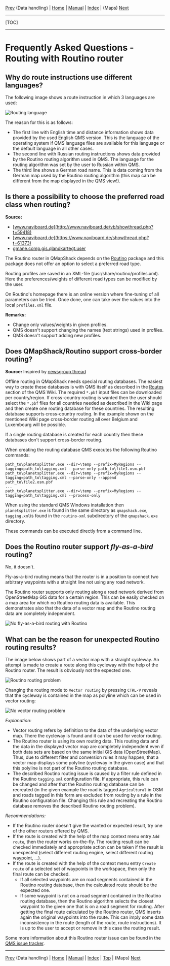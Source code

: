 [Prev](DocFaqHandling) (Data handling) | [Home](Home) | [Manual](DocMain) | [Index](AxAdvIndex) | (Maps) [Next](DocFaqMaps)
- - -
[TOC]
- - -

# Frequently Asked Questions - Routing with Routino router


## Why do route instructions use different languages?

The following image shows a route instruction in which 3 languages are used:

![Routing language](images/DocFaq/RouteLanguage.png "Routing language")

The reason for this is as follows:

* The first line with English time and distance information shows data provided by the used English QMS version. This is
the language of the operating system if QMS language files are available for this language or the default language
in all other cases.
* The second line with Russian routing instructions shows data provided by the Routino routing algorithm used in QMS.
The language for the routing algorithm was set by the user to Russian within QMS.
* The third line shows a German road name. This is data coming from the German map used by the Routino routing algorithm
(this map can be different from the map displayed in the QMS view!).

## Is there a possibility to choose the preferred road class when routing?

**Source:**

 * [www.naviboard.de](http://www.naviboard.de/vb/showthread.php?t=59418)
 * [www.naviboard.de](https://www.naviboard.de/showthread.php?t=61373)
 * [gmane.comp.gis.qlandkartegt.user](http://article.gmane.org/gmane.comp.gis.qlandkartegt.user/2626)

The Routino router in QMapShack depends on the [Routino](http://routino.org) package and this package does not offer an option to select a preferred road type.

Routing profiles are saved in an XML-file (/usr/share/routino/profiles.xml). Here the preferences/weights of
different road types can be modified by the user.

On Routino's homepage there is an online version where fine-tuning of all parameters can be tried. Once done, one can take over the values into 
the local `profiles.xml` file.

**Remarks:** 

* Change only values/weights in given profiles. 
* QMS doesn't support changing the names (text strings) used in profiles.
* QMS doesn't support adding new profiles.

## Does QMapShack/Routino support cross-border routing?

**Source:** Inspired by [newsgroup thread](https://sourceforge.net/p/qlandkartegt/mailman/qlandkartegt-users/thread/1450466213.2419.8.camel%40knibb.myzen.co.uk/#msg34706080)

Offline routing in QMapShack needs special routing databases. The easiest way to create these databases is with QMS itself
as described in the [Routes](DocGisItemsRte) section of the QMS Wiki. The required `*.pbf` input files can be downloaded per country/region.
If cross-country routing is wanted then the user should select the `*.pbf` files for all countries needed as described in the Wiki page
and then create one routing database for these countries. The resulting database supports cross-country routing. In the example shown
on the mentioned Wiki page cross-border routing all over Belgium and Luxembourg will be possible.

If a single routing database is created for each country then these databases don't support cross-border routing.

When creating the routing database QMS executes the following Routino commands:

    path_to\planetsplitter.exe --dir=\temp --prefix=MyRegions --tagging=path_to\tagging.xml --parse-only path_to\file1.osm.pbf
    path_to\planetsplitter.exe --dir=\temp --prefix=MyRegions --tagging=path_to\tagging.xml --parse-only --append path_to\file2.osm.pbf
    ...
    path_to\planetsplitter.exe --dir=\temp --prefix=MyRegions --tagging=path_to\tagging.xml --process-only

When using the standard QMS Windows installation then `planetsplitter.exe` is found in the same directory as `qmapshack.exe`,
`tagging.xml`is found in the `routino-xml` subdirectory of the `qmapshack.exe` directory.

These commands can be executed directly from a command line.

## Does the Routino router support _fly-as-a-bird_ routing?

No, it doesn't. 

Fly-as-a-bird routing means that the router is in a position to connect two arbitrary waypoints with a straight line not using any road network.

The Routino router supports only routing along a road network derived from OpenStreetMap GIS data for a certain region. 
This can be easily checked on a map area for which no Routino routing data
is available. This demonstrates also that the data of a vector map and the Routino routing data are completely independent.

![No fly-as-a-bird routing with Routino](images/DocFaq/RoutinoNoRoute.jpg)

## What can be the reason for unexpected Routino routing results?

The image below shows part of a vector map with a straight cycleway. An attempt is made to create a route along this cycleway with the help of
the Routino router. The result is obviously not the expected one.

![Routino routing problem](images/DocFaq/RoutinoRouting.jpg "Strange Routino routing result")

Changing the routing mode to `Vector routing` by pressing `CTRL-V` reveals that the cycleway is contained in the map as polyline which can be used in
vector routing:

![No vector routing problem](images/DocFaq/VectorRouting.jpg "Expected routing")

_Explanation:_

* Vector routing refers by definition to the data of the underlying vector map. There the cycleway is found and it can be used for vector routing.
* The Routino router is using its own routing data. This routing data and the data in the displayed vector map are completely independent even if both data 
  sets are based on the same
  initial GIS data (OpenStreetMap). Thus, due to different filter and conversion rules it may happen, that
  a vector map displays some polyline (cycleway in the given case) and that this polyline is not part of the Routino routing database.
* The described Routino routing issue is caused by a filter rule defined in the Routino `tagging.xml` configuration file. If appropriate, this rule can be changed
  and after that the Routino routing database can be recreated (in the given example the road is tagged `Agricultural` in OSM and roads tagged in this form are
  excluded from routing by a rule in the Routino configuration file. Changing this rule and recreating the Routino database removes the described Routino routing
  problem).  
  
 _Recommendations:_

* If the Routino router doesn't give the wanted or expected result, try one of the other routers offered by QMS.
* If the route is created with the help of the map context menu entry `Add route`, then the router works on-the-fly. The routing result can be checked immediately
  and appropriate action can be taken if the result is unexpected (select different routing engine, select different routing waypoint, ...).
* If the route is created with the help of the context menu entry `Create route` of a selected set of waypoints in the workspace, then only the final route 
  can be checked. 
    * If all selected waypoints are on road segments contained in the Routino routing database, then the calculated route should be the expected one.
    * If some waypoint is not on a road segment contained in the Routino routing database, then the Routino algorithm selects the closest waypoint to the given one
      that is on a road segment for routing. After getting the final route calculated by the Routino router, QMS inserts again the original waypoints into the route.
      This can imply some data inconsistency in the route (length of the route, route instructions). It is up to the user to accept or remove in this case the routing 
      result.
      
      
Some more information about this Routino router issue can be found in the [QMS issue tracker](https://bitbucket.org/maproom/qmapshack/issues/234/wrong-route-length).      

- - -
[Prev](DocFaqHandling) (Data handling) | [Home](Home) | [Manual](DocMain) | [Index](AxAdvIndex) | [Top](#) | (Maps) [Next](DocFaqMaps)
